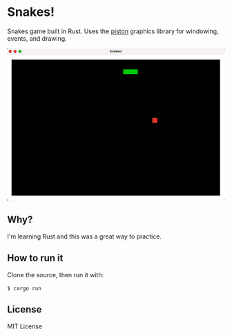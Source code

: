 # Snakes!

Snakes game built in Rust. Uses the [piston](https://piston.rs) graphics library for 
windowing, events, and drawing.

![snakes game](https://raw.githubusercontent.com/subdigital/snake_game/main/doc/SnakesGame.gif)

## Why?

I'm learning Rust and this was a great way to practice.

## How to run it

Clone the source, then run it with:

```
$ cargo run
```

## License

MIT License
